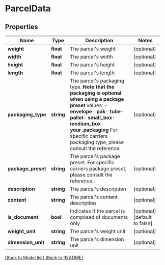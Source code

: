 # ParcelData

## Properties

Name | Type | Description | Notes
------------ | ------------- | ------------- | -------------
**weight** | **float** | The parcel&#x27;s weight | [optional] 
**width** | **float** | The parcel&#x27;s width | [optional] 
**height** | **float** | The parcel&#x27;s height | [optional] 
**length** | **float** | The parcel&#x27;s length | [optional] 
**packaging_type** | **string** | The parcel&#x27;s packaging type.  **Note that the packaging is optional when using a package preset**  values: - **envelope**- **pak**- **tube**- **pallet**- **small_box**- **medium_box**- **your_packaging**  For specific carriers packaging type, please consult the reference. | [optional] 
**package_preset** | **string** | The parcel&#x27;s package preset.  For specific carriers package preset, please consult the reference. | [optional] 
**description** | **string** | The parcel&#x27;s description | [optional] 
**content** | **string** | The parcel&#x27;s content description | [optional] 
**is_document** | **bool** | Indicates if the parcel is composed of documents only | [optional] [default to false]
**weight_unit** | **string** | The parcel&#x27;s weight unit | [optional] 
**dimension_unit** | **string** | The parcel&#x27;s dimension unit | [optional] 

[[Back to Model list]](../README.md#documentation-for-models) [[Back to README]](../README.md)

